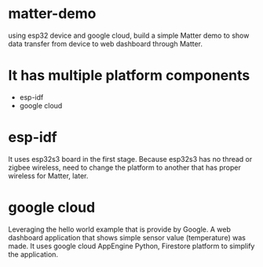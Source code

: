 # matter-demo
using esp32 device and google cloud, build a simple Matter demo to show data transfer from device to web dashboard through Matter.

# It has multiple platform components
* esp-idf
* google cloud

# esp-idf
It uses esp32s3 board in the first stage. Because esp32s3 has no thread or zigbee wireless, need to change the platform to another that has proper wireless for Matter, later.

# google cloud
Leveraging the hello world example that is provide by Google. A web dashboard application that shows simple sensor value (temperature) was made. It uses google cloud AppEngine Python, Firestore platform to simplify the application.
